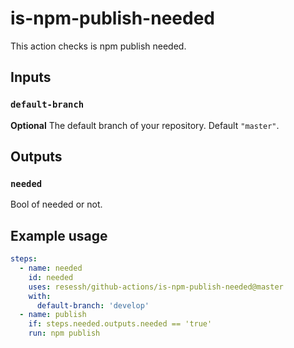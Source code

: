# is-npm-publish-needed

This action checks is npm publish needed.

## Inputs

### `default-branch`

**Optional** The default branch of your repository. Default `"master"`.

## Outputs

### `needed`

Bool of needed or not.

## Example usage

```yaml
steps:
  - name: needed
    id: needed
    uses: resessh/github-actions/is-npm-publish-needed@master
    with:
      default-branch: 'develop'
  - name: publish
    if: steps.needed.outputs.needed == 'true'
    run: npm publish
```
